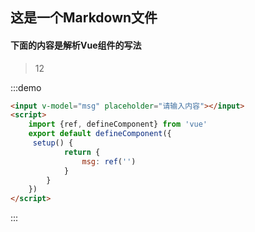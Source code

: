 ## 这是一个Markdown文件

#### 下面的内容是解析Vue组件的写法
> 12

:::demo
```html
<input v-model="msg" placeholder="请输入内容"></input>
<script>
    import {ref, defineComponent} from 'vue'
    export default defineComponent({
     setup() {
            return {
                msg: ref('')
            }
        }
    })
</script>
```
:::
